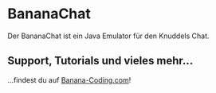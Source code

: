 BananaChat
==========

Der BananaChat ist ein Java Emulator für den Knuddels Chat.

Support, Tutorials und vieles mehr...
-------------------------------------

...findest du auf [Banana-Coding.com](http://banana-coding.com)!